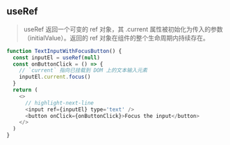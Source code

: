 ## useRef

> useRef 返回一个可变的 ref 对象，其 .current 属性被初始化为传入的参数（initialValue）。返回的 ref 对象在组件的整个生命周期内持续存在。

```javascript
function TextInputWithFocusButton() {
  const inputEl = useRef(null)
  const onButtonClick = () => {
    // `current` 指向已挂载到 DOM 上的文本输入元素
    inputEl.current.focus()
  }
  return (
    <>
      // highlight-next-line
      <input ref={inputEl} type='text' />
      <button onClick={onButtonClick}>Focus the input</button>
    </>
  )
}
```
